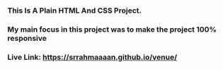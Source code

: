 ### This Is A Plain HTML And CSS Project.

### My main focus in this project was to make the project 100%  responsive

### Live Link: https://srrahmaaaan.github.io/venue/
